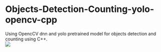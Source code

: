 # Objects-Detection-Counting-yolo-opencv-cpp
Using OpencCV dnn and yolo pretrained model for objects detection and counting using C++.<br>
![](output/Time_13-59/people_counter.gif)
